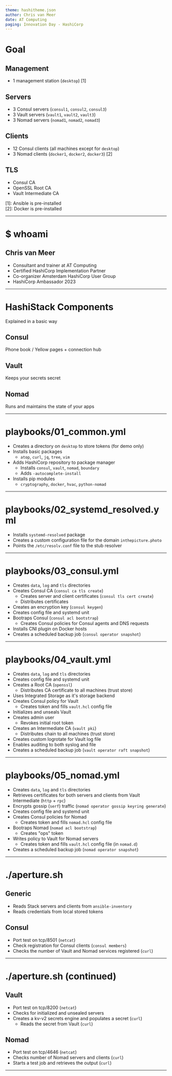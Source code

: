 ```yaml
---
theme: hashitheme.json
author: Chris van Meer
date: AT Computing
paging: Innovation Day - HashiCorp
---
```


# Goal

## Management

- 1 management station (`desktop`) [1]

## Servers

- 3 Consul servers (`consul1`, `consul2`, `consul3`)
- 3 Vault servers (`vault1`, `vault2`, `vault3`)
- 3 Nomad servers (`nomad1`, `nomad2`, `nomad3`)

## Clients

- 12 Consul clients (all machines except for `desktop`)
- 3 Nomad clients (`docker1`, `docker2`, `docker3`) [2]

## TLS

- Consul CA
- OpenSSL Root CA
- Vault Intermediate CA

[1]: Ansible is pre-installed  
[2]: Docker is pre-installed

---

# $ whoami

## Chris van Meer

- Consultant and trainer at AT Computing
- Certified HashiCorp Implementation Partner
- Co-organizer Amsterdam HashiCorp User Group
- HashiCorp Ambassador 2023

---

# HashiStack Components

Explained in a basic way

## Consul

Phone book / Yellow pages + connection hub

## Vault

Keeps your secrets secret

## Nomad

Runs and maintains the state of your apps

---

# playbooks/01_common.yml

- Creates a directory on `desktop` to store tokens (for demo only)
- Installs basic packages
  - `atop`, `curl`, `jq`, `tree`, `vim`
- Adds HashiCorp repository to package manager
  - Installs `consul`, `vault`, `nomad`, `boundary`
  - Adds `-autocomplete-install`
- Installs pip modules
  - `cryptography`, `docker`, `hvac`, `python-nomad`

---

# playbooks/02_systemd_resolved.yml

- Installs `systemd-resolved` package
- Creates a custom configuration file for the domain `inthepicture.photo`
- Points the `/etc/resolv.conf` file to the stub resolver

---

# playbooks/03_consul.yml

- Creates `data`, `log` and `tls` directories
- Creates Consul CA (`consul ca tls create`)
  - Creates server and client certificates (`consul tls cert create`)
  - Distributes certificates
- Creates an encryption key (`consul keygen`)
- Creates config file and systemd unit
- Bootraps Consul (`consul acl bootstrap`)
  - Creates Consul policies for Consul agents and DNS requests
- Installs CNI plugin on Docker hosts
- Creates a scheduled backup job (`consul operator snapshot`)

---

# playbooks/04_vault.yml

- Creates `data`, `log` and `tls` directories
- Creates config file and systemd unit
- Creates a Root CA (`openssl`)
  - Distributes CA certificate to all machines (trust store)
- Uses Integrated Storage as it's storage backend
- Creates Consul policy for Vault
  - Creates token and fills `vault.hcl` config file
- Initializes and unseals Vault
- Creates admin user
  - Revokes initial root token
- Creates an Intermediate CA (`vault pki`)
  - Distributes chain to all machines (trust store)
- Creates custom logrotate for Vault log file
- Enables auditing to both syslog and file
- Creates a scheduled backup job (`vault operator raft snapshot`)

---

# playbooks/05_nomad.yml

- Creates `data`, `log` and `tls` directories
- Retrieves certificates for both servers and clients from Vault Intermediate (`http` + `rpc`)
- Encrypts gossip (`serf`) traffic (`nomad operator gossip keyring generate`)
- Creates config file and systemd unit
- Creates Consul policies for Nomad
  - Creates token and fills `nomad.hcl` config file
- Bootraps Nomad (`nomad acl bootstrap`)
  - Creates "ops" token
- Writes policy to Vault for Nomad servers
  - Creates token and fills `vault.hcl` config file (in `nomad.d`)
- Creates a scheduled backup job (`nomad operator snapshot`)

---

# ./aperture.sh

## Generic

- Reads Stack servers and clients from `ansible-inventory`
- Reads credentials from local stored tokens

## Consul

- Port test on tcp/8501 (`netcat`)
- Check registration for Consul clients (`consul members`)
- Checks the number of Vault and Nomad services registered (`curl`)

---

# ./aperture.sh (continued)

## Vault

- Port test on tcp/8200 (`netcat`)
- Checks for initialized and unsealed servers
- Creates a kv-v2 secrets engine and populates a secret (`curl`)
  - Reads the secret from Vault (`curl`)

## Nomad

- Port test on tcp/4646 (`netcat`)
- Checks number of Nomad servers and clients (`curl`)
- Starts a test job and retrieves the output (`curl`)

---
